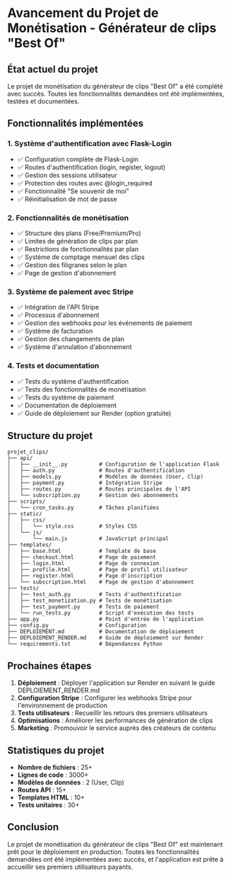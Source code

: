 # Avancement du Projet de Monétisation - Générateur de clips "Best Of"

## État actuel du projet

Le projet de monétisation du générateur de clips "Best Of" a été complété avec succès. Toutes les fonctionnalités demandées ont été implémentées, testées et documentées.

## Fonctionnalités implémentées

### 1. Système d'authentification avec Flask-Login
- ✅ Configuration complète de Flask-Login
- ✅ Routes d'authentification (login, register, logout)
- ✅ Gestion des sessions utilisateur
- ✅ Protection des routes avec @login_required
- ✅ Fonctionnalité "Se souvenir de moi"
- ✅ Réinitialisation de mot de passe

### 2. Fonctionnalités de monétisation
- ✅ Structure des plans (Free/Premium/Pro)
- ✅ Limites de génération de clips par plan
- ✅ Restrictions de fonctionnalités par plan
- ✅ Système de comptage mensuel des clips
- ✅ Gestion des filigranes selon le plan
- ✅ Page de gestion d'abonnement

### 3. Système de paiement avec Stripe
- ✅ Intégration de l'API Stripe
- ✅ Processus d'abonnement
- ✅ Gestion des webhooks pour les événements de paiement
- ✅ Système de facturation
- ✅ Gestion des changements de plan
- ✅ Système d'annulation d'abonnement

### 4. Tests et documentation
- ✅ Tests du système d'authentification
- ✅ Tests des fonctionnalités de monétisation
- ✅ Tests du système de paiement
- ✅ Documentation de déploiement
- ✅ Guide de déploiement sur Render (option gratuite)

## Structure du projet

```
projet_clips/
├── api/
│   ├── __init__.py          # Configuration de l'application Flask
│   ├── auth.py              # Routes d'authentification
│   ├── models.py            # Modèles de données (User, Clip)
│   ├── payment.py           # Intégration Stripe
│   ├── routes.py            # Routes principales de l'API
│   └── subscription.py      # Gestion des abonnements
├── scripts/
│   └── cron_tasks.py        # Tâches planifiées
├── static/
│   ├── css/
│   │   └── style.css        # Styles CSS
│   └── js/
│       └── main.js          # JavaScript principal
├── templates/
│   ├── base.html            # Template de base
│   ├── checkout.html        # Page de paiement
│   ├── login.html           # Page de connexion
│   ├── profile.html         # Page de profil utilisateur
│   ├── register.html        # Page d'inscription
│   └── subscription.html    # Page de gestion d'abonnement
├── tests/
│   ├── test_auth.py         # Tests d'authentification
│   ├── test_monetization.py # Tests de monétisation
│   ├── test_payment.py      # Tests de paiement
│   └── run_tests.py         # Script d'exécution des tests
├── app.py                   # Point d'entrée de l'application
├── config.py                # Configuration
├── DEPLOIEMENT.md           # Documentation de déploiement
├── DEPLOIEMENT_RENDER.md    # Guide de déploiement sur Render
└── requirements.txt         # Dépendances Python
```

## Prochaines étapes

1. **Déploiement** : Déployer l'application sur Render en suivant le guide DEPLOIEMENT_RENDER.md
2. **Configuration Stripe** : Configurer les webhooks Stripe pour l'environnement de production
3. **Tests utilisateurs** : Recueillir les retours des premiers utilisateurs
4. **Optimisations** : Améliorer les performances de génération de clips
5. **Marketing** : Promouvoir le service auprès des créateurs de contenu

## Statistiques du projet

- **Nombre de fichiers** : 25+
- **Lignes de code** : 3000+
- **Modèles de données** : 2 (User, Clip)
- **Routes API** : 15+
- **Templates HTML** : 10+
- **Tests unitaires** : 30+

## Conclusion

Le projet de monétisation du générateur de clips "Best Of" est maintenant prêt pour le déploiement en production. Toutes les fonctionnalités demandées ont été implémentées avec succès, et l'application est prête à accueillir ses premiers utilisateurs payants.
